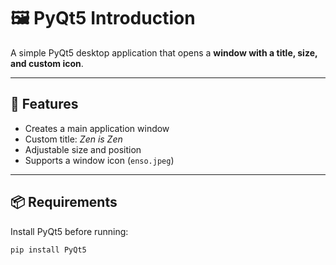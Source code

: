 # 🖼️ PyQt5 Introduction

A simple PyQt5 desktop application that opens a **window with a title, size, and custom icon**.

---

## 🚀 Features
- Creates a main application window
- Custom title: *Zen is Zen*
- Adjustable size and position
- Supports a window icon (`enso.jpeg`)

---

## 📦 Requirements
Install PyQt5 before running:

```bash
pip install PyQt5
